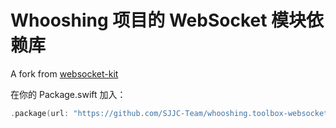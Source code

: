 # Whooshing 项目的 WebSocket 模块依赖库

A fork from [websocket-kit](https://github.com/vapor/websocket-kit)

在你的 Package.swift 加入：

``` swift
.package(url: "https://github.com/SJJC-Team/whooshing.toolbox-websocket-vapor.git", .upToNextMajor(from: "1.0.0"))
```
